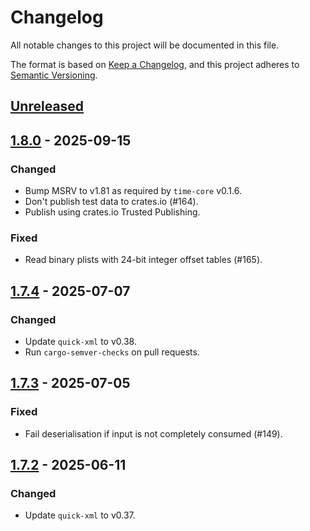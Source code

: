 # Changelog

All notable changes to this project will be documented in this file.

The format is based on [Keep a Changelog](https://keepachangelog.com/en/1.1.0/),
and this project adheres to [Semantic Versioning](https://semver.org/spec/v2.0.0.html).

## [Unreleased]

## [1.8.0] - 2025-09-15

### Changed
- Bump MSRV to v1.81 as required by `time-core` v0.1.6.
- Don't publish test data to crates.io (#164).
- Publish using crates.io Trusted Publishing.

### Fixed
- Read binary plists with 24-bit integer offset tables (#165).

## [1.7.4] - 2025-07-07

### Changed
- Update `quick-xml` to v0.38.
- Run `cargo-semver-checks` on pull requests.

## [1.7.3] - 2025-07-05

### Fixed
- Fail deserialisation if input is not completely consumed (#149).

## [1.7.2] - 2025-06-11

### Changed
- Update `quick-xml` to v0.37.

[unreleased]: https://github.com/ebarnard/rust-plist/compare/v1.8.0...HEAD
[1.8.0]: https://github.com/ebarnard/rust-plist/compare/v1.7.4...v1.8.0
[1.7.4]: https://github.com/ebarnard/rust-plist/compare/v1.7.3...v1.7.4
[1.7.3]: https://github.com/ebarnard/rust-plist/compare/v1.7.2...v1.7.3
[1.7.2]: https://github.com/ebarnard/rust-plist/compare/v1.7.1...v1.7.2
